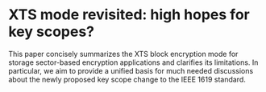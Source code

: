 # XTS mode revisited: high hopes for key scopes?

This paper concisely summarizes the XTS block encryption mode for storage sector-based encryption applications and clarifies its limitations. In particular, we aim to provide a unified basis for much needed discussions about the newly proposed key scope change to the IEEE 1619 standard.
